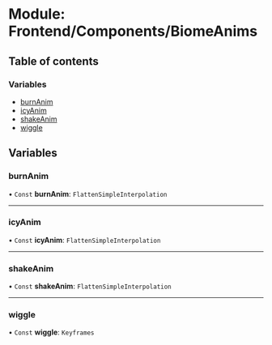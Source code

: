 # Module: Frontend/Components/BiomeAnims

## Table of contents

### Variables

- [burnAnim](Frontend_Components_BiomeAnims.md#burnanim)
- [icyAnim](Frontend_Components_BiomeAnims.md#icyanim)
- [shakeAnim](Frontend_Components_BiomeAnims.md#shakeanim)
- [wiggle](Frontend_Components_BiomeAnims.md#wiggle)

## Variables

### burnAnim

• `Const` **burnAnim**: `FlattenSimpleInterpolation`

---

### icyAnim

• `Const` **icyAnim**: `FlattenSimpleInterpolation`

---

### shakeAnim

• `Const` **shakeAnim**: `FlattenSimpleInterpolation`

---

### wiggle

• `Const` **wiggle**: `Keyframes`
